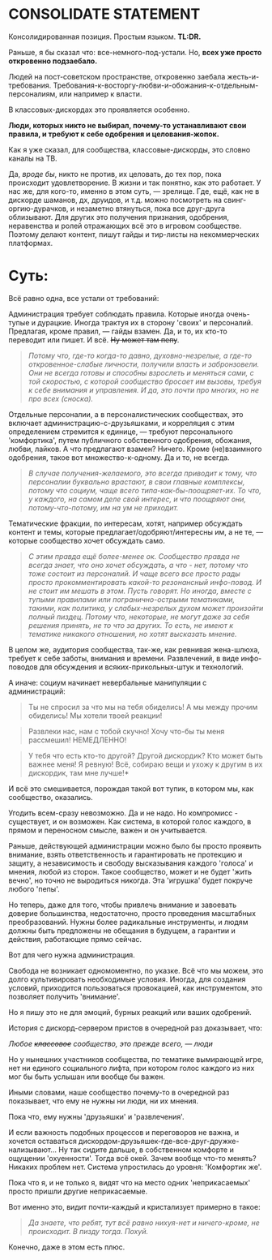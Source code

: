 # CONSOLIDATE STATEMENT

Консолидированная позиция. Простым языком. **TL:DR.**

Раньше, я бы сказал что: все-немного-под-устали. Но, **всех уже просто откровенно подзаебало.**

Людей на пост-советском пространстве, откровенно заебала жесть-и-требования. Требования-к-восторгу-любви-и-обожания-к-отдельным-персоналиям, или например к власти.

В классовых-дискордах это проявляется особенно.

**Люди, которых никто не выбирал, почему-то устанавливают свои правила, и требуют к себе одобрения и целования-жопок.**

Как я уже сказал, для сообщества, классовые-дискорды, это словно каналы на ТВ.

Да, *вроде бы*, никто не против, их целовать, до тех пор, пока происходит удовлетворение. В жизни и так понятно, как это работает. У нас же, для кого-то, именно в этом суть, — зрелище. Где, ещё, как не в дискорде шаманов, дх, друидов, и т.д. можно посмотреть на свинг-оргию-дурачков, и незаметно втянуться, пока все друг-друга облизывают. Для других это получения признания, одобрения, неравенства и ролей отражающих всё это в игровом сообществе. Поэтому делают контент, пишут гайды и тир-листы на некоммерческих платформах.




# Суть:

Всё равно одна, все устали от требований:

Администрация требует соблюдать правила. Которые иногда очень-тупые и дурацкие. Иногда трактуя их в сторону 'своих' и персоналий. Предлагая, кроме правил, — гайды взамен. Да, и то, их кто-то переводит или пишет. И всё. ~~Ну может там пепу~~.

> *Потому что, где-то когда-то давно, духовно-незрелые, а где-то откровенное-слабые личности, получили власть и забронзовели. Они не всегда готовы и способны взрослеть и меняться сами, с той скоростью, с которой сообщество бросает им вызовы, требуя к себе внимания и управления. И да, это почти про многих, но не про всех (сноска).*

Отдельные персоналии, а в персоналистических сообществах, это включает администрацию-с-друзьяшками, и корреляция с этим определением стремится к единице, — требуют персонального 'комфортика', путем публичного собственного одобрения, обожания, любви, лайков. А что предлагают взамен? Ничего. Кроме (не)взаимного одобрения, такое вот множество-к-одному. Да и то, не всегда.

> *В случае получения-желаемого, это всегда приводит к тому, что персоналии буквально врастают, в свои главные комплексы, потому что социум, чаще всего *типа-как-бы-поощряет-их*. То что, у каждого, на самом деле свой интерес, и что поощряют они, потому-что-потому, им на ум не приходит.*

Тематические фракции, по интересам, хотят, например обсуждать контент и темы, которые предлагает/одобряют/интересны им, а не те, — которые сообщество хочет обсуждать само. 

> *С этим правда ещё более-менее ок. Сообщество правда не всегда знает, что оно хочет обсуждать, а что - нет, потому что тоже состоит из персоналий. И чаще всего все просто рады просто прокомментировать какой-то резонансный инфо-повод. И не стоит им мешать в этом. Пусть говорят. Но иногда, вместе с тупыми правилами или погранично-острыми тематиками, такими, как политика, у слабых-незрелых духом может произойти полный пиздец. Потому что, некоторые, не могут даже за себя решения принять, не то что за других. То есть, не имеют к тематике никакого отношения, но хотят высказать мнение.*

В целом же, аудитория сообщества, так-же, как ревнивая жена-шлюха, требует к себе заботы, внимания и времени. Развлечений, в виде инфо-поводов для обсуждения и всяких-прикольных-штук и технологий. 

А иначе: социум начинает невербальные манипуляции с администраций:
> Ты не спросил за что мы на тебя обиделись! А мы между прочим обиделись! Мы хотели твоей реакции! 

> Развлеки нас, нам с тобой скучно! Хочу что-бы ты меня рассмешил! НЕМЕДЛЕННО! 

> У тебя что есть кто-то другой? Другой дискордик? Кто может быть важнее меня! Я ревную! Всё, собираю вещи и ухожу к другим в их дискордик, там мне лучше!*

И всё это смешивается, порождая такой вот тупик, в котором мы, как сообщество, оказались.

Угодить всем-сразу невозможно. Да и не надо. Но компромисс - существует, и он возможен. Как система, в которой голос каждого, в прямом и переносном смысле, важен и он учитывается.

Раньше, действующей администрации можно было бы просто проявить внимание, взять ответственность и гарантировать не протекцию и защиту, а независимость и свободу высказывания каждого 'голоса' и мнения, любой из сторон. Такое сообщество, может и не будет 'жить вечно', но точно не выродиться никогда. Эта 'игрушка' будет покруче любого 'пепы'.

Но теперь, даже для того, чтобы привлечь внимание и завоевать доверие большинства, недостаточно, просто проведения масштабных преобразований. Нужны более радикальные инструменты, и людям должны быть предложены не обещания в будущем, а гарантии и действия, работающие прямо сейчас.


Вот для чего нужна администрация.


Свобода не возникает одномоментно, по указке. Всё что мы можем, это долго культивировать необходимые условия. Иногда, для создания условий, приходится пользоваться провокацией, как инструментом, это позволяет получить 'внимание'.



Но я пишу это не для эмоций, бурных реакций или ваших одобрений.



История с дискорд-сервером пристов в очередной раз доказывает, что:

*Любое ~~классовое~~ сообщество, это прежде всего, — *люди** 

Но у нынешних участников сообщества, по тематике вымирающей игре, нет ни единого социального лифта, при котором голос каждого из них мог бы быть услышан или вообще бы важен.

Иными словами, наше сообщество почему-то в очередной раз показывает, что ему не нужны ни люди, ни их мнения.

Пока что, ему нужны 'друзьяшки' и 'развлечения'.

И если важность подобных процессов и переговоров не важна, и хочется оставаться дискордом-друзьяшек-где-все-друг-дружке-нализывают... Ну так сидите дальше, в собственном комфорте и ощущении 'охуенности'. Тогда всё окей. Зачем вообще что-то менять? Никаких проблем нет. Система упростилась до уровня: 'Комфортик же'.

Пока что я, и не только я, видят что на место одних 'неприкасаемых' просто пришли другие неприкасаемые.

Вот именно это, видит почти-каждый и кристализует примерно в такое:
> *Да знаете, что ребят, тут всё равно нихуя-нет и ничего-кроме, не происходит. В пизду тогда. Похуй.*

Конечно, даже в этом есть плюс.